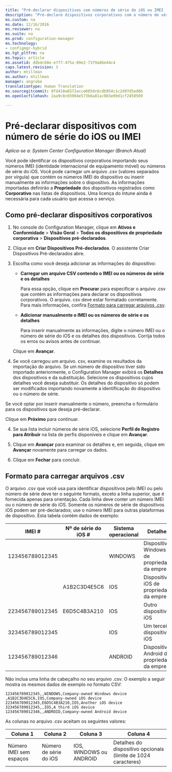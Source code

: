 ```yaml
---
title: "Pré-declarar dispositivos com números de série do iOS ou IMEI | Microsoft Docs"
description: "Pré-declare dispositivos corporativos com o número de série do iOS ou IMEI deles."
ms.custom: na
ms.date: 12/16/2016
ms.reviewer: na
ms.suite: na
ms.prod: configuration-manager
ms.technology:
- configmgr-hybrid
ms.tgt_pltfrm: na
ms.topic: article
ms.assetid: ddb4c68e-e7f7-475a-89e2-7379a86e44c4
caps.latest.revision: 3
author: mtillman
ms.author: mtillman
manager: angrobe
translationtype: Human Translation
ms.sourcegitcommit: 0fd410a6572acce685dc6cdb954c1c2d97d5ed8b
ms.openlocfilehash: 2aa9c8c65904e573b6a81ac865e09d1cf2458509

---
```

# <a name="predeclare-devices-with-imei-or-ios-serial-numbers"></a>Pré-declarar dispositivos com número de série do iOS ou IMEI

*Aplica-se a: System Center Configuration Manager (Branch Atual)*

Você pode identificar os dispositivos corporativos importando seus números IMEI (identidade internacional de equipamento móvel) ou números de série do iOS. Você pode carregar um arquivo .csv (valores separados por vírgula) que contém os números IMEI do dispositivo ou inserir manualmente as informações sobre o dispositivo.  As informações importadas definirão a **Propriedade** dos dispositivos registrados como **Corporativo** nas listas de dispositivos. Uma licença do Intune ainda é necessária para cada usuário que acessa o serviço.  

## <a name="how-to-predeclare-corporate-owned-devices"></a>Como pré-declarar dispositivos corporativos

1.  No console do Configuration Manager, clique em **Ativos e Conformidade** > **Visão Geral** > **Todos os dispositivos de propriedade corporativa** > **Dispositivos pré-declarados**.

2.  Clique em **Criar Dispositivos Pré-declarados**. O assistente Criar Dispositivos Pré-declarados abre.

3.  Escolha como você deseja adicionar as informações do dispositivo:

     -  **Carregar um arquivo CSV contendo o IMEI ou os números de série e os detalhes**

        Para essa opção, clique em **Procurar** para especificar o arquivo .csv que contém as informações para declarar os dispositivos corporativos. O arquivo. csv deve estar formatado corretamente. Para mais informações, confira [Formato para carregar arquivos .csv](#format-for-uploading-csv-files).

     -  **Adicionar manualmente o IMEI ou os números de série e os detalhes**

        Para inserir manualmente as informações, digite o número IMEI ou o número de série do iOS e os detalhes dos dispositivos. Corrija todos os erros ou avisos antes de continuar.

    Clique em **Avançar**.

4. Se você carregou um arquivo. csv, examine os resultados da importação do arquivo. Se um número de dispositivo tiver sido importado anteriormente, o Configuration Manager exibirá os **Detalhes** dos dispositivos e da substituição. Selecione os dispositivos cujos detalhes você deseja substituir. Os detalhes do dispositivo só podem ser modificados importando novamente a identificação do dispositivo ou o número de série.

  Se você optar por inserir manualmente o número, preencha o formulário para os dispositivos que deseja pré-declarar.

  Clique em **Próximo** para continuar.

4. Se sua lista incluir números de série iOS, selecione **Perfil de Registro para Atribuir** na lista de perfis disponíveis e clique em **Avançar**.

5. Clique em **Avançar** para examinar os detalhes e, em seguida, clique em **Avançar** novamente para carregar os dados.

6. Clique em **Fechar** para concluir.

## <a name="format-for-uploading-csv-files"></a>Formato para carregar arquivos .csv

O arquivo .csv que você usa para identificar dispositivos pelo IMEI ou pelo número de série deve ter o seguinte formato, exceto a linha superior, que é fornecida apenas para orientação. Cada linha deve conter um número IMEI ou o número de série do iOS. Somente os números de série de dispositivos iOS podem ser pré-declarados; use o número IMEI para outras plataformas de dispositivo. Esta tabela contém dados de exemplo:

| IMEI #  | Nº de série do iOS #  | Sistema operacional | Detalhes |
|------------ |---------------|-----|-----|
| 123456789012345    |   | WINDOWS | Dispositivo Windows de propriedade da empresa|
|   | A1B2C3D4E5C6 | IOS |  Dispositivo iOS de propriedade da empresa|
| 223456789012345 | E6D5C4B3A210 |   IOS |  Outro dispositivo iOS|
| 323456789012345 |        |   IOS |    Um terceiro dispositivo iOS|
| 123456789012346 |         |   ANDROID |   Dispositivo Android de propriedade da empresa|

Não inclua uma linha de cabeçalho no seu arquivo .csv. O exemplo a seguir mostra os mesmos dados de exemplo no formato CSV:

```
123456789012345,,WINDOWS,Company-owned Windows device
,A1B2C3D4E5C6,IOS,Company-owned iOS device
223456789012345,E6D5C4B3A210,IOS,Another iOS device
323456789012345,,IOS,A third iOS device
123456789012346,,ANDROID,Company-owned Android device
```

As colunas no arquivo .csv aceitam os seguintes valores:

| Coluna 1 | Coluna 2 | Coluna 3 | Coluna 4 |
|---|---|---|---|
|Número IMEI sem espaços | Número de série do iOS | IOS, WINDOWS ou ANDROID | Detalhes do dispositivo opcionais (limite de 1024 caracteres) |



<!--HONumber=Dec16_HO3-->


